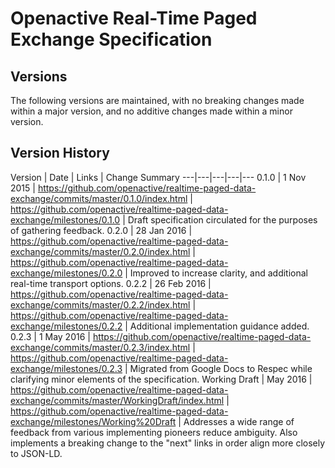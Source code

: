 # Openactive Real-Time Paged Exchange Specification

## Versions

The following versions are maintained, with no breaking changes made within a major version, and no additive changes made within a minor version.

## Version History

Version | Date | Links | Change Summary
---|---|---|---|---
 0.1.0 | 1 Nov 2015  | https://github.com/openactive/realtime-paged-data-exchange/commits/master/0.1.0/index.html | https://github.com/openactive/realtime-paged-data-exchange/milestones/0.1.0 | Draft specification circulated for the purposes of gathering feedback.
 0.2.0 | 28 Jan 2016 | https://github.com/openactive/realtime-paged-data-exchange/commits/master/0.2.0/index.html | https://github.com/openactive/realtime-paged-data-exchange/milestones/0.2.0 | Improved to increase clarity, and additional real-time transport options.
 0.2.2 | 26 Feb 2016 | https://github.com/openactive/realtime-paged-data-exchange/commits/master/0.2.2/index.html | https://github.com/openactive/realtime-paged-data-exchange/milestones/0.2.2 | Additional implementation guidance added.
 0.2.3 | 1 May 2016 | https://github.com/openactive/realtime-paged-data-exchange/commits/master/0.2.3/index.html | https://github.com/openactive/realtime-paged-data-exchange/milestones/0.2.3 | Migrated from Google Docs to Respec while clarifying minor elements of the specification.
 Working Draft | May 2016 | https://github.com/openactive/realtime-paged-data-exchange/commits/master/WorkingDraft/index.html | https://github.com/openactive/realtime-paged-data-exchange/milestones/Working%20Draft | Addresses a wide range of feedback from various implementing pioneers reduce ambiguity. Also implements a breaking change to the "next" links in order align more closely to JSON-LD.
